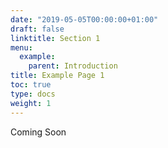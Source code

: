 ```yaml
---
date: "2019-05-05T00:00:00+01:00"
draft: false
linktitle: Section 1
menu:
  example:
    parent: Introduction
title: Example Page 1
toc: true
type: docs
weight: 1
---
```


Coming Soon

